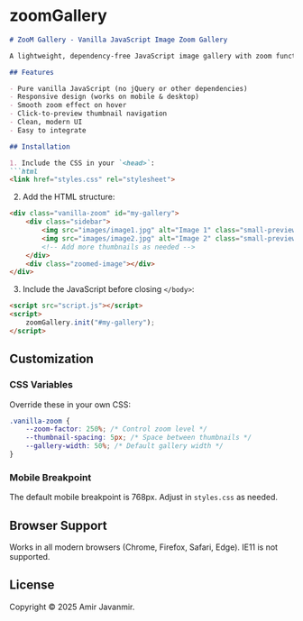# zoomGallery

```markdown
# ZooM Gallery - Vanilla JavaScript Image Zoom Gallery

A lightweight, dependency-free JavaScript image gallery with zoom functionality. Perfect for showcasing product images or photo collections.

## Features

- Pure vanilla JavaScript (no jQuery or other dependencies)
- Responsive design (works on mobile & desktop)
- Smooth zoom effect on hover
- Click-to-preview thumbnail navigation
- Clean, modern UI
- Easy to integrate

## Installation

1. Include the CSS in your `<head>`:
```html
<link href="styles.css" rel="stylesheet">
```

2. Add the HTML structure:
```html
<div class="vanilla-zoom" id="my-gallery">
    <div class="sidebar">
        <img src="images/image1.jpg" alt="Image 1" class="small-preview">
        <img src="images/image2.jpg" alt="Image 2" class="small-preview">
        <!-- Add more thumbnails as needed -->
    </div>
    <div class="zoomed-image"></div>
</div>
```

3. Include the JavaScript before closing `</body>`:
```html
<script src="script.js"></script>
<script>
    zoomGallery.init("#my-gallery");
</script>
```

## Customization

### CSS Variables
Override these in your own CSS:
```css
.vanilla-zoom {
    --zoom-factor: 250%; /* Control zoom level */
    --thumbnail-spacing: 5px; /* Space between thumbnails */
    --gallery-width: 50%; /* Default gallery width */
}
```

### Mobile Breakpoint
The default mobile breakpoint is 768px. Adjust in `styles.css` as needed.

## Browser Support
Works in all modern browsers (Chrome, Firefox, Safari, Edge). IE11 is not supported.

## License
Copyright © 2025 Amir Javanmir.
```
